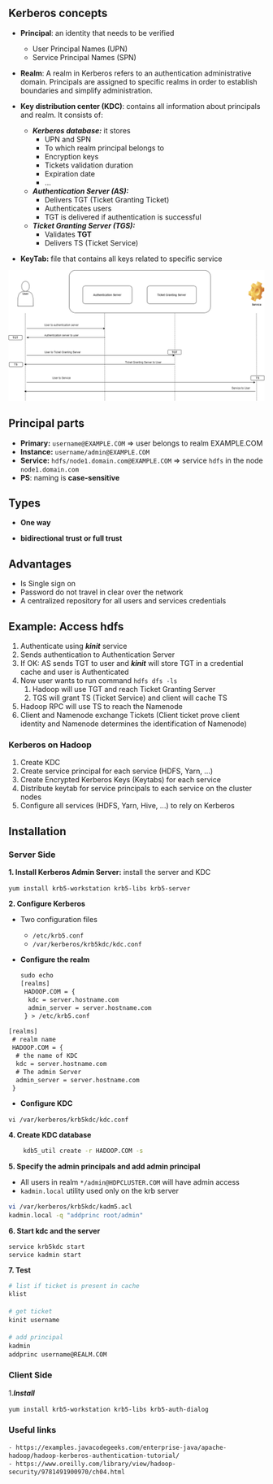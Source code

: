 ## Kerberos concepts

- **Principal**: an identity that needs to be verified
	- User Principal Names (UPN)
	- Service Principal Names (SPN)

- **Realm**: A realm in Kerberos refers to an authentication administrative domain.
  Principals are assigned to specific realms in order to establish boundaries and simplify administration.

- **Key distribution center (KDC)**: contains all information about principals and realm. It consists of:
    - ***Kerberos database:*** it stores  
        - UPN and SPN
        - To which realm principal belongs to
        - Encryption keys
        - Tickets validation duration
        - Expiration date
        - ...
	- ***Authentication Server (AS):***
	    - Delivers TGT (Ticket Granting Ticket)
	    - Authenticates users
        - TGT is delivered if authentication is successful
	- ***Ticket Granting Server (TGS):***
        - Validates **TGT**
	    - Delivers TS (Ticket Service)
- **KeyTab:** file that contains all keys related to specific service


![picture alt](../img/kerberos.png "kerberos")


## Principal parts

- **Primary:** ```username@EXAMPLE.COM``` => user belongs to realm EXAMPLE.COM
- **Instance:** ```username/admin@EXAMPLE.COM```
- **Service:** ```hdfs/node1.domain.com@EXAMPLE.COM``` => service ```hdfs``` in the node ```node1.domain.com```
- **PS**: naming is **case-sensitive**

## Types

- **One way**

- **bidirectional trust or full trust**

## Advantages

- Is Single sign on
- Password do not travel in clear over the network
- A centralized repository for all users and services credentials 

## Example: Access hdfs

1. Authenticate using ***kinit*** service
2. Sends authentication to Authentication Server
3. If OK: AS sends TGT to user and ***kinit*** will store TGT in a credential cache and user is Authenticated
4. Now user wants to run command ```hdfs dfs -ls ```
    1. Hadoop will use TGT and reach Ticket Granting Server
    2. TGS will grant TS (Ticket Service) and client will cache TS
5. Hadoop RPC will use TS to reach the Namenode
6. Client and Namenode exchange Tickets (Client ticket prove client identity and Namenode determines the identification of Namenode)

### Kerberos on Hadoop

1. Create KDC
2. Create service principal for each service (HDFS, Yarn, ...)
3. Create Encrypted Kerberos Keys (Keytabs) for each service
4. Distribute keytab for service principals to each service on the cluster nodes
5. Configure all services (HDFS, Yarn, Hive, ...) to rely on Kerberos

## Installation

### Server Side

**1. Install Kerberos Admin Server:** install the server and KDC

```yum install krb5-workstation krb5-libs krb5-server```

**2. Configure Kerberos**

- Two configuration files
  - `/etc/krb5.conf`
  - `/var/kerberos/krb5kdc/kdc.conf`

- **Configure the realm**

    ```
    sudo echo
    [realms]
     HADOOP.COM = {  
      kdc = server.hostname.com
      admin_server = server.hostname.com 
     } > /etc/krb5.conf 
    ```

```
[realms]
 # realm name
 HADOOP.COM = {  
  # the name of KDC
  kdc = server.hostname.com
  # The admin Server
  admin_server = server.hostname.com 
 }
```

* **Configure KDC**

```vi /var/kerberos/krb5kdc/kdc.conf```

**4. Create KDC database**

```sh
    kdb5_util create -r HADOOP.COM -s
```

**5. Specify the admin principals and add admin principal**

- All users in realm ```*/admin@HDPCLUSTER.COM``` will have admin access
- ```kadmin.local``` utility used only on the krb server

```sh
vi /var/kerberos/krb5kdc/kadm5.acl
kadmin.local -q "addprinc root/admin"
```

**6. Start kdc and the server**

```
service krb5kdc start
service kadmin start
```

**7. Test**

```sh
# list if ticket is present in cache
klist

# get ticket
kinit username

# add principal
kadmin
addprinc username@REALM.COM
```

### Client Side

1.***Install***

```yum install krb5-workstation krb5-libs krb5-auth-dialog```

### Useful links

```
- https://examples.javacodegeeks.com/enterprise-java/apache-hadoop/hadoop-kerberos-authentication-tutorial/
- https://www.oreilly.com/library/view/hadoop-security/9781491900970/ch04.html
```

